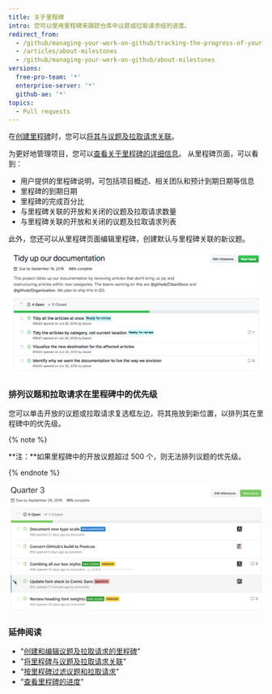 ```yaml
---
title: 关于里程碑
intro: 您可以使用里程碑来跟踪仓库中议题或拉取请求组的进度。
redirect_from:
  - /github/managing-your-work-on-github/tracking-the-progress-of-your-work-with-milestones/about-milestones
  - /articles/about-milestones
  - /github/managing-your-work-on-github/about-milestones
versions:
  free-pro-team: '*'
  enterprise-server: '*'
  github-ae: '*'
topics:
  - Pull requests
---
```


在[创建里程碑](/articles/creating-and-editing-milestones-for-issues-and-pull-requests)时，您可以[将其与议题及拉取请求关联](/articles/associating-milestones-with-issues-and-pull-requests)。

为更好地管理项目，您可以[查看关于里程碑的详细信息](/articles/viewing-your-milestone-s-progress)。 从里程碑页面，可以看到：

- 用户提供的里程碑说明，可包括项目概述、相关团队和预计到期日期等信息
- 里程碑的到期日期
- 里程碑的完成百分比
- 与里程碑关联的开放和关闭的议题及拉取请求数量
- 与里程碑关联的开放和关闭的议题及拉取请求列表

此外，您还可以从里程碑页面编辑里程碑，创建默认与里程碑关联的新议题。

![里程碑页面](/assets/images/help/issues/milestone-info-page.png)

### 排列议题和拉取请求在里程碑中的优先级

您可以单击开放的议题或拉取请求复选框左边，将其拖放到新位置，以排列其在里程碑中的优先级。

{% note %}

**注：**如果里程碑中的开放议题超过 500 个，则无法排列议题的优先级。

{% endnote %}

![重新排序的里程碑](/assets/images/help/issues/milestone-reordered.gif)

### 延伸阅读

- "[创建和编辑议题及拉取请求的里程碑](/articles/creating-and-editing-milestones-for-issues-and-pull-requests)"
- "[将里程碑与议题及拉取请求关联](/articles/associating-milestones-with-issues-and-pull-requests)"
- "[按里程碑过滤议题和拉取请求](/articles/filtering-issues-and-pull-requests-by-milestone)"
- "[查看里程碑的进度](/articles/viewing-your-milestone-s-progress)"
